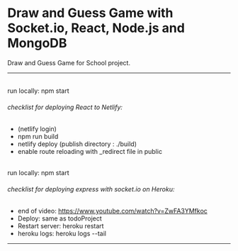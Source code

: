 # Draw and Guess Game with Socket.io, React, Node.js and MongoDB

Draw and Guess Game for School project.

<hr/>

<br />
run locally: npm start

###### checklist for deploying React to Netlify:
- (netlify login)
- npm run build
- netlify deploy (publish directory : ./build)
- enable route reloading with _redirect file in public

<br />
run locally: npm start

###### checklist for deploying express with socket.io on Heroku:
- end of video: https://www.youtube.com/watch?v=ZwFA3YMfkoc
- Deploy: same as todoProject
- Restart server: heroku restart
- heroku logs: heroku logs --tail
<hr/>

